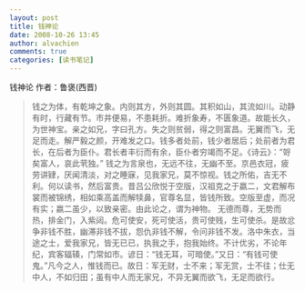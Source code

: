 ```yaml
---
layout: post
title: 钱神论
date: 2008-10-26 13:45
author: alvachien
comments: true
categories: [读书笔记]
---
```

钱神论
作者：鲁褒(西晋) 

> 钱之为体，有乾坤之象。内则其方，外则其圆。其积如山，其流如川。动静有时，行藏有节。市井便易，不患耗折。难折象寿，不匮象道。故能长久，为世神宝。亲之如兄，字曰孔方。失之则贫弱，得之则富昌。无翼而飞，无足而走。解严毅之颜，开难发之口。钱多者处前，钱少者居后；处前者为君长，在后者为臣仆。君长者丰衍而有余，臣仆者穷竭而不足。《诗云》：“哿矣富人，哀此茕独。”
钱之为言泉也，无远不往，无幽不至。京邑衣冠，疲劳讲肄，厌闻清淡，对之睡寐，见我家兄，莫不惊视。钱之所佑，吉无不利。何以读书，然后富贵。昔吕公欣悦于空版，汉祖克之于嬴二，文君解布裳而被锦绣，相如乘高盖而解犊鼻，官尊名显，皆钱所致。空版至虚，而况有实；嬴二虽少，以致亲密。由此论之，谓为神物。
无德而尊，无势而热，排金门，入紫闼。危可使安，死可使活，贵可使贱，生可使杀。是故忿争非钱不胜，幽滞非钱不拔，怨仇非钱不解，令问非钱不发。洛中朱衣，当途之士，爱我家兄，皆无已已，执我之手，抱我始终。不计优劣，不论年纪，宾客辐辏，门常如市。谚日：“钱无耳，可暗使。”又日：“有钱可使鬼。”凡今之人，惟钱而已。故日：军无财，士不来；军无赏，士不往；仕无中人，不如归田；虽有中人而无家兄，不异无翼而欲飞，无足而欲行。

